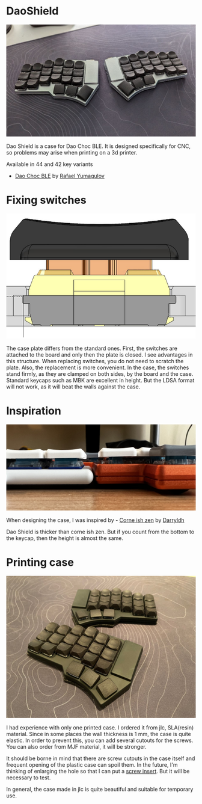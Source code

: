 # DaoShield
![Dao Shield](pics/DaoShield.JPG)

Dao Shield is a case for Dao Choc BLE. It is designed specifically for CNC, so problems may arise when printing on a 3d printer.

Available in 44 and 42 key variants

- [Dao Choc BLE](https://github.com/yumagulovrn/dao-choc-ble) by [Rafael Yumagulov](https://github.com/yumagulovrn) 


# Fixing switches
![Dao Shield](pics/0.2.jpg)

The case plate differs from the standard ones. First, the switches are attached to the board and only then the plate is closed. 
I see advantages in this structure. When replacing switches, you do not need to scratch the plate. Also, the replacement is more convenient. 
In the case, the switches stand firmly, as they are clamped on both sides, by the board and the case.
Standard keycaps such as MBK are excellent in height. But the LDSA format will not work, as it will beat the walls against the case.


# Inspiration

![Dao Shield](pics/0.3.JPG)

When designing the case, I was inspired by - [Corne ish zen](https://github.com/LOWPROKB/zmk-config-Corne-ish-Zen) by [Darryldh](https://github.com/Darryldh)

Dao Shield is thicker than corne ish zen. But if you count from the bottom to the keycap, then the height is almost the same.


# Printing case

![Dao Shield](pics/0.5.jpg)

I had experience with only one printed case. I ordered it from jlc, SLA(resin) material. Since in some places the wall thickness is 1 mm, the case is quite elastic. In order to prevent this, you can add several cutouts for the screws. You can also order from MJF material, it will be stronger.

It should be borne in mind that there are screw cutouts in the case itself and frequent opening of the plastic case can spoil them. In the future, I'm thinking of enlarging the hole so that I can put a [screw insert](https://aliexpress.ru/item/4000232925592.html?sku_id=10000000945438228). But it will be necessary to test.

In general, the case made in jlc is quite beautiful and suitable for temporary use.
